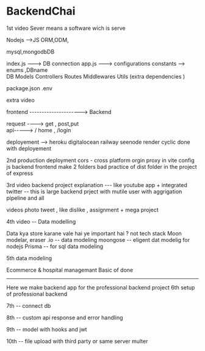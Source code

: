# BackendChai

1st video 
Sever means a software wich is serve

Nodejs -->JS
ORM,ODM,

mysql,mongodbDB


index.js ---> DB connection
app.js   ---> configurations 
constants --> enums ,DBname  
DB
Models
Controllers
Routes
Middlewares
Utils
(extra dependencies )

package.json
.env


extra video 

frontend ---------------------> Backend 

request ----> get , post,put  
api-----> / home , /login 


deployement --> heroku digitalocean railway seenode render cyclic
done with deployement 

2nd  production deployment 
cors - cross platform orgin 
proxy in vite config js 
backend 
frontend make 2 folders 
bad practice of dist folder in the  project of express 

3rd video 
backend project explanation --- like youtube app + integrated twitter -- this is large backend prject with mutile user with aggrigation pipeline and all 

videos photo tweet , like dislike , assignment + mega project 

4th video -- Data modelling 

Data kya store karane vale hai ye important hai ? not tech stack 
Moon modelar, eraser .io  -- data modeling
moongose -- eligent dat modelig  for nodejs
Prisma -- for sql data modeling 

5th data modeling 

Ecommerce & hospital managemant 
Basic of done 

--------------------------------------------------

Here we make backend app for the professional backend project 
6th  setup of professional backend  

7th -- connect db 

8th -- custom api response and error handling 

9th  -- model with hooks and jwt 

10th -- file upload with third party or same  server  multer 


